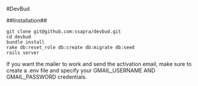 #DevBud

##Installation##
```
git clone git@github.com:ssapra/devbud.git
cd devbud
bundle install
rake db:reset_role db:create db:migrate db:seed
rails server
```

If you want the mailer to work and send the activation email, make sure to create a .env file and specify your GMAIL_USERNAME AND GMAIL_PASSWORD credentials.
